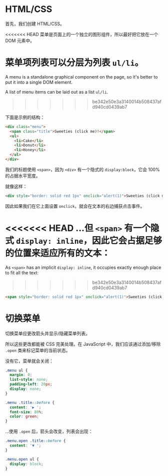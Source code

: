 
# HTML/CSS
首先，我们创建 HTML/CSS。

<<<<<<< HEAD
菜单是页面上的一个独立的图形组件，所以最好把它放在一个 DOM 元素中。

菜单项列表可以分层为列表 `ul/li`。
=======
A menu is a standalone graphical component on the page, so it's better to put it into a single DOM element.

A list of menu items can be laid out as a list `ul/li`.
>>>>>>> be342e50e3a3140014b508437afd940cd0439ab7

下面是示例的结构：

```html
<div class="menu">
  <span class="title">Sweeties (click me)!</span>
  <ul>
    <li>Cake</li>
    <li>Donut</li>
    <li>Honey</li>
  </ul>
</div>
```

我们的标题使用 `<span>`，因为 `<div>` 有一个隐式的 `display:block`，它会 100% 的占据水平宽度。

就像这样：

```html autorun height=50
<div style="border: solid red 1px" onclick="alert(1)">Sweeties (click me)!</div>
```

因此如果我们在它上面设置 `onclick`，就会在文本的右边捕获点击事件。

<<<<<<< HEAD
...但 `<span>` 有一个隐式 `display: inline`，因此它会占据足够的位置来适应所有的文本：
=======
As `<span>` has an implicit `display: inline`, it occupies exactly enough place to fit all the text:
>>>>>>> be342e50e3a3140014b508437afd940cd0439ab7

```html autorun height=50
<span style="border: solid red 1px" onclick="alert(1)">Sweeties (click me)!</span>
```

 # 切换菜单

切换菜单应更改箭头并显示/隐藏菜单列表。

所以这些更改都能被 CSS 完美处理。在 JavaScript 中，我们应该通过添加/移除 `.open` 类来标记菜单的当前状态。

没有它，菜单就会关闭：

```css
.menu ul {
  margin: 0;
  list-style: none;
  padding-left: 20px;
  display: none;
}

.menu .title::before {
  content: '▶ ';
  font-size: 80%;
  color: green;
}
```

...使用 `.open` 后，箭头会改变，列表会出现：

```css
.menu.open .title::before {
  content: '▼ ';
}

.menu.open ul {
  display: block;
}
```
